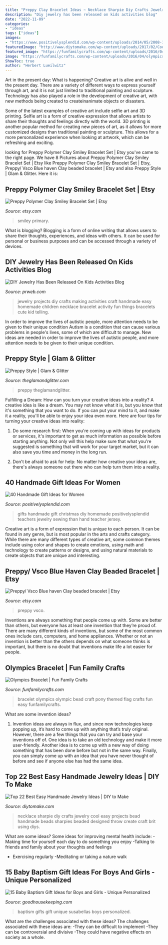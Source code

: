 ```yaml
---
title: "Preppy Clay Bracelet Ideas ~ Necklace Sharpie Diy Crafts Jewelry Cool Easy Projects Bead Handmade Beads Sharpies Beaded Designed Throw Create Craft Brit Using Diys"
description: "Diy jewelry has been released on kids activities blog"
date: "2022-11-09"
categories:
- "ideas"
tags: ["ideas"]
images:
- "https://www.positivelysplendid.com/wp-content/uploads/2014/05/2008-10-1814.jpg"
featuredImage: "http://www.diytomake.com/wp-content/uploads/2017/02/Cool-Sharpie-Necklace.jpg"
featured_image: "https://funfamilycrafts.com/wp-content/uploads/2016/04/olympics_bracelet.jpg"
image: "https://funfamilycrafts.com/wp-content/uploads/2016/04/olympics_bracelet.jpg"
ShowToc: true
author: "Herbert Lueilwitz"
---
```



Art in the present day: What is happening?
Creative art is alive and well in the present day. There are a variety of different ways to express yourself through art, and it is not just limited to traditional painting and sculpture. Technology has also played a role in the development of creative art, with new methods being created to createinanimate objects or disasters. 

Some of the latest examples of creative art include selfie art and 3D printing. Selfie art is a form of creative expression that allows artists to share their thoughts and feelings directly with the world. 3D printing is another popular method for creating new pieces of art, as it allows for more customized designs than traditional painting or sculpture. This allows for a more personalized experience when looking at artwork, which can be refreshing and exciting.

	

		
looking for Preppy Polymer Clay Smiley Bracelet Set | Etsy you've came to the right page. We have 8 Pictures about Preppy Polymer Clay Smiley Bracelet Set | Etsy like Preppy Polymer Clay Smiley Bracelet Set | Etsy, Preppy/ Vsco Blue haven Clay beaded bracelet | Etsy and also Preppy Style | Glam &amp; Glitter. Here it is:
		
    
## Preppy Polymer Clay Smiley Bracelet Set | Etsy

<img loading=lazy src="https://i.etsystatic.com/30348337/r/il/685351/3410569638/il_1140xN.3410569638_gd37.jpg" onerror="this.onerror=null;this.src='https://tse1.mm.bing.net/th?id=OIP.pkgBK3OqVae8WBiSMhqgMgHaNK&amp;pid=15.1';" alt="Preppy Polymer Clay Smiley Bracelet Set | Etsy">

_Source: etsy.com_

>smiley primary. 

	

What is blogging?
Blogging is a form of online writing that allows users to share their thoughts, experiences, and ideas with others. It can be used for personal or business purposes and can be accessed through a variety of devices.

    
## DIY Jewelry Has Been Released On Kids Activities Blog

<img loading=lazy src="http://ww1.prweb.com/prfiles/2014/01/24/11512093/diyjewelry.png" onerror="this.onerror=null;this.src='https://tse3.mm.bing.net/th?id=OIP.wiApfLwg9YZdIq4nopVIaAHaKu&amp;pid=15.1';" alt="DIY Jewelry Has Been Released On Kids Activities Blog">

_Source: prweb.com_

>jewelry projects diy crafts making activities craft handmade easy homemade children necklace bracelet activity fun things bracelets cute kid telling. 

	

In order to improve the lives of autistic people, more attention needs to be given to their unique condition
Autism is a condition that can cause various problems in people's lives, some of which are difficult to manage. New ideas are needed in order to improve the lives of autistic people, and more attention needs to be given to their unique condition.

    
## Preppy Style | Glam &amp; Glitter

<img loading=lazy src="https://theglamandglitter.com/wp-content/uploads/2012/09/8009886240_a3c3d061fc_b2.jpg" onerror="this.onerror=null;this.src='https://tse2.mm.bing.net/th?id=OIP.GQRfcEHbLtFqgvMVeSZkLwHaLG&amp;pid=15.1';" alt="Preppy Style | Glam &amp; Glitter">

_Source: theglamandglitter.com_

>preppy theglamandglitter. 

	

Fulfilling a Dream: How can you turn your creative ideas into a reality?
A creative idea is like a dream. You may not know what it is, but you know that it's something that you want to do. If you can put your mind to it, and make it a reality, you'll be able to enjoy your idea even more. Here are four tips for turning your creative ideas into reality:
1. Do some research first: When you're coming up with ideas for products or services, it's important to get as much information as possible before starting anything. Not only will this help make sure that what you're suggested is something that will work for your target market, but it can also save you time and money in the long run.

2. Don't be afraid to ask for help: No matter how creative your ideas are, there's always someone out there who can help turn them into a reality.

    
## 40 Handmade Gift Ideas For Women

<img loading=lazy src="https://www.positivelysplendid.com/wp-content/uploads/2014/05/2008-10-1814.jpg" onerror="this.onerror=null;this.src='https://tse2.mm.bing.net/th?id=OIP.ZCRug8FVL3TB6CCnlgTBXwHaKX&amp;pid=15.1';" alt="40 Handmade Gift Ideas for Women">

_Source: positivelysplendid.com_

>gifts handmade gift christmas diy homemade positivelysplendid teachers jewelry sewing than hand teacher jersey. 

	

Creative art is a form of expression that is unique to each person. It can be found in any genre, but is most popular in the arts and crafts category. While there are many different types of creative art, some common themes include using color and shapes to create emotions, using math and technology to create patterns or designs, and using natural materials to create objects that are unique and interesting.

    
## Preppy/ Vsco Blue Haven Clay Beaded Bracelet | Etsy

<img loading=lazy src="https://i.etsystatic.com/27798001/r/il/6a0242/3225494190/il_1588xN.3225494190_c6bd.jpg" onerror="this.onerror=null;this.src='https://tse1.mm.bing.net/th?id=OIP.RTX6ngKahVCPjGuJ8mC9NQHaJ3&amp;pid=15.1';" alt="Preppy/ Vsco Blue haven Clay beaded bracelet | Etsy">

_Source: etsy.com_

>preppy vsco. 

	

Inventions are always something that people come up with. Some are better than others, but everyone has at least one invention that they’re proud of. There are many different kinds of inventions, but some of the most common ones include cars, computers, and home appliances. Whether or not an invention is better than the others depends on what someone thinks is important, but there is no doubt that inventions make life a lot easier for people.

    
## Olympics Bracelet | Fun Family Crafts

<img loading=lazy src="https://funfamilycrafts.com/wp-content/uploads/2016/04/olympics_bracelet.jpg" onerror="this.onerror=null;this.src='https://tse3.mm.bing.net/th?id=OIP.r4h6UUt75-5sXnVIe0lRFQHaFI&amp;pid=15.1';" alt="Olympics Bracelet | Fun Family Crafts">

_Source: funfamilycrafts.com_

>bracelet olympics olympic bead craft pony themed flag crafts fun easy funfamilycrafts. 

	

What are some invention ideas?
1. Invention ideas are always in flux, and since new technologies keep popping up, it’s hard to come up with anything that’s truly original. However, there are a few things that you can try and base your inventions off of. One idea is to take an old technology and make it more user-friendly. Another idea is to come up with a new way of doing something that has been done before but not in the same way. Finally, you can simply come up with an idea that you have never thought of before and see if anyone else has had the same idea.

    
## Top 22 Best Easy Handmade Jewelry Ideas | DIY To Make

<img loading=lazy src="http://www.diytomake.com/wp-content/uploads/2017/02/Cool-Sharpie-Necklace.jpg" onerror="this.onerror=null;this.src='https://tse2.mm.bing.net/th?id=OIP.z32LYaxAndbrFK7dz_4ESwHaIp&amp;pid=15.1';" alt="Top 22 Best Easy Handmade Jewelry Ideas | DIY to Make">

_Source: diytomake.com_

>necklace sharpie diy crafts jewelry cool easy projects bead handmade beads sharpies beaded designed throw create craft brit using diys. 

	

What are some ideas?
Some ideas for improving mental health include: 
-Making time for yourself each day to do something you enjoy 
-Talking to friends and family about your thoughts and feelings 
- Exercising regularly 
-Meditating or taking a nature walk

    
## 15 Baby Baptism Gift Ideas For Boys And Girls - Unique Personalized

<img loading=lazy src="https://hips.hearstapps.com/ghk.h-cdn.co/assets/17/40/keepsakebox.jpg?crop=1.0xw:1xh;center,top&amp;resize=480:*" onerror="this.onerror=null;this.src='https://tse2.mm.bing.net/th?id=OIP.-g4_x5D-aMYhidq5Ltaz1QAAAA&amp;pid=15.1';" alt="15 Baby Baptism Gift Ideas for Boys and Girls - Unique Personalized">

_Source: goodhousekeeping.com_

>baptism gifts gift unique susabellas boys personalized. 

	

What are the challenges associated with these ideas?
The challenges associated with these ideas are: 
-They can be difficult to implement
-They can be controversial and divisive
-They could have negative effects on society as a whole.

